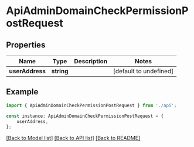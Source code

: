# ApiAdminDomainCheckPermissionPostRequest


## Properties

Name | Type | Description | Notes
------------ | ------------- | ------------- | -------------
**userAddress** | **string** |  | [default to undefined]

## Example

```typescript
import { ApiAdminDomainCheckPermissionPostRequest } from './api';

const instance: ApiAdminDomainCheckPermissionPostRequest = {
    userAddress,
};
```

[[Back to Model list]](../README.md#documentation-for-models) [[Back to API list]](../README.md#documentation-for-api-endpoints) [[Back to README]](../README.md)
